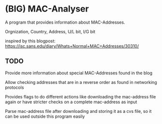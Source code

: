 # (BIG) MAC-Analyser

A program that provides information about MAC-Addresses.

Orgnization, Country, Address, U/L bit, I/G bit

inspired by this blogpost: https://isc.sans.edu/diary/Whats+Normal+MAC+Addresses/30310/

## TODO

Provide more information about special MAC-Addresses found in the blog

Allow checking addresses that are in a reverse order as found in networking protocols

Provides flags to do different actions like downloading the mac-address file again or have stricter checks on a complete mac-address as input

Parse mac-address file after downloading and storing it as a cvs file, so it can be used outside this program easily